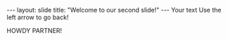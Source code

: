 --- layout: slide title: "Welcome to our second slide!" --- Your text Use the left arrow to go back!



HOWDY PARTNER!
